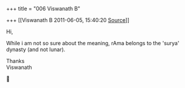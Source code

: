 +++
title = "006 Viswanath B"

+++
[[Viswanath B	2011-06-05, 15:40:20 [Source](https://groups.google.com/g/samskrita/c/MLU6WY4HSkA)]]



Hi,  
  
While i am not so sure about the meaning, rAma belongs to the 'surya' dynasty (and not lunar).  
  
Thanks  
Viswanath



